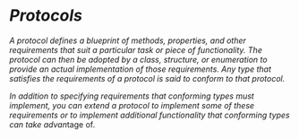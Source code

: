 # *Protocols*

*A protocol defines a blueprint of methods, properties, and other requirements that suit a particular task or piece of functionality. The protocol can then be adopted by a class, structure, or enumeration to provide an actual implementation of those requirements. Any type that satisfies the requirements of a protocol is said to conform to that protocol.*

*In addition to specifying requirements that conforming types must implement, you can extend a protocol to implement some of these requirements or to implement additional functionality that conforming types can take advan*tage of.
